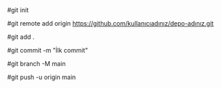#git init

#git remote add origin https://github.com/kullanıcıadınız/depo-adınız.git

#git add .

#git commit -m "İlk commit"

#git branch -M main

#git push -u origin main
